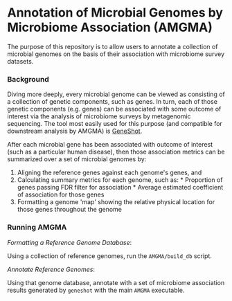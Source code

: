# Annotation of Microbial Genomes by Microbiome Association (AMGMA)

The purpose of this repository is to allow users to annotate a collection of
microbial genomes on the basis of their association with microbiome survey
datasets. 

### Background

Diving more deeply, every microbial genome can be viewed as consisting of a
collection of genetic components, such as genes. In turn, each of those genetic
components (e.g. genes) can be associated with some outcome of interest via
the analysis of microbiome surveys by metagenomic sequencing. The tool most easily
used for this purpose (and compatible for downstream analysis by AMGMA) is
[GeneShot](https://www.github.com/Golob-Minot/GeneShot).

After each microbial gene has been associated with outcome of interest (such
as a particular human disease), then those association metrics can be summarized
over a set of microbial genomes by:

  1. Aligning the reference genes against each genome's genes, and
  2. Calculating summary metrics for each genome, such as:
    * Proportion of genes passing FDR filter for association
    * Average estimated coefficient of association for those genes
  3. Formatting a genome 'map' showing the relative physical location for those genes throughout the genome

### Running AMGMA

_Formatting a Reference Genome Database_:

Using a collection of reference genomes, run the `AMGMA/build_db` script.

_Annotate Reference Genomes_:

Using that genome database, annotate with a set of microbiome association results
generated by `geneshot` with the main `AMGMA` executable.
